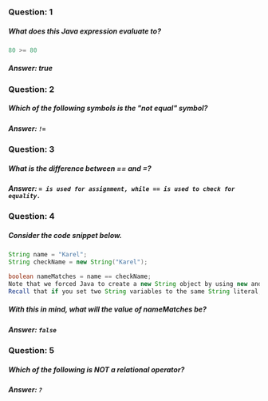 ### Question: 1
##### What does this Java expression evaluate to?
```java
80 >= 80
```
##### Answer: true

### Question: 2
##### Which of the following symbols is the "not equal" symbol?

##### Answer: `!=`

### Question: 3

##### What is the difference between == and =?

##### Answer: `= is used for assignment, while == is used to check for equality.`

### Question: 4

##### Consider the code snippet below.
```java
String name = "Karel";
String checkName = new String("Karel");

boolean nameMatches = name == checkName;
Note that we forced Java to create a new String object by using new and calling the String constructor.
Recall that if you set two String variables to the same String literal, Java tries to be efficient and uses the same object.
```

##### With this in mind, what will the value of nameMatches be?
##### Answer: `false`

### Question: 5
##### Which of the following is NOT a relational operator?

##### Answer: `?`